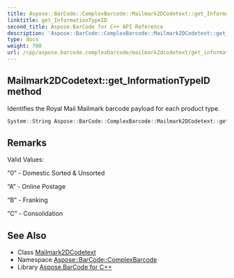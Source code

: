```yaml
---
title: Aspose::BarCode::ComplexBarcode::Mailmark2DCodetext::get_InformationTypeID method
linktitle: get_InformationTypeID
second_title: Aspose.BarCode for C++ API Reference
description: 'Aspose::BarCode::ComplexBarcode::Mailmark2DCodetext::get_InformationTypeID method. Identifies the Royal Mail Mailmark barcode payload for each product type in C++.'
type: docs
weight: 700
url: /cpp/aspose.barcode.complexbarcode/mailmark2dcodetext/get_informationtypeid/
---
```

## Mailmark2DCodetext::get_InformationTypeID method


Identifies the Royal Mail Mailmark barcode payload for each product type.

```cpp
System::String Aspose::BarCode::ComplexBarcode::Mailmark2DCodetext::get_InformationTypeID() const
```

## Remarks


Valid Values:

“0” - Domestic Sorted & Unsorted

“A” - Online Postage

“B” - Franking

“C” - Consolidation
## See Also

* Class [Mailmark2DCodetext](../)
* Namespace [Aspose::BarCode::ComplexBarcode](../../)
* Library [Aspose.BarCode for C++](../../../)
